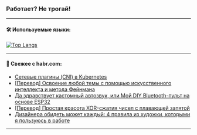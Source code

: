 ### Работает? Не трогай!

---
<!--
#### 🛠️ Technical stack:

![Java](https://img.shields.io/badge/Java-informational?logo=Oracle&style=flat&logoColor=white&color=FF4500)
![Kotlin](https://img.shields.io/badge/Kotlin-informational?logo=Kotlin&style=flat&logoColor=white&color=774D97)
![TS](https://img.shields.io/badge/TypeScript-informational?logo=typeScript&style=flat&logoColor=black&color=017acc)
![Python](https://img.shields.io/badge/Python-informational?logo=Python&style=flat&logoColor=black&color=ffdd54) <br>
![Spring](https://img.shields.io/badge/Spring-informational?logo=Spring&style=flat&logoColor=white&color=6DB33F) 
![SpringBoot](https://img.shields.io/badge/SpringBoot-informational?logo=SpringBoot&style=flat&logoColor=white&color=6DB33F)
![Nest](https://img.shields.io/badge/NestJS-informational?logo=NestJS&style=flat&logoColor=white&color=E0234E) 
![NodeJS](https://img.shields.io/badge/NodeJS-informational?logo=node.js&style=flat&logoColor=white&color=70A760)<br>
![PostgreSQL](https://img.shields.io/badge/PostgreSQL-informational?logo=PostgreSQL&style=flat&logoColor=white&color=DAA520)
![MongoDB](https://img.shields.io/badge/MongoDB-informational?logo=MongoDB&style=flat&logoColor=white&color=870000)
![Apache](https://img.shields.io/badge/Apache-informational?logo=apache&style=flat&logoColor=white&color=f74e28)

___ 
-->

#### 🛠️ Используемые языки:

[![Top Langs](https://github-readme-stats-u2qms2cxw-advtsettinggmailcoms-projects.vercel.app/api/top-langs/?username=zloylis&langs_count=10&hide_title=true&title_color=e6edf3&size_weight=0.5&count_weight=0.5&layout=compact&hide_progress=true&hide_border=true&theme=dracula)](https://github.com/zloylis)

<!---


####  :octocat:&nbsp;&nbsp; Статистика:

![GitHub stats](https://github-readme-stats-u2qms2cxw-advtsettinggmailcoms-projects.vercel.app/api?username=zloylis&show_icons=true&hide_border=true&theme=dracula&title_color=e6edf3&include_all_commits=true&count_private=true&hide_rank=false&hide_title=true&rank_icon=github)
-->
---

#### 💬 Свежее с habr.com:

<!-- BLOG-POST-LIST:START -->
- [Сетевые плагины &lpar;CNI&rpar; в Kubernetes](https://habr.com/ru/companies/amvera/articles/834482/?utm_source=habrahabr&utm_medium=rss&utm_campaign=834482)
- [[Перевод] Освоение любой темы с помощью искусственного интеллекта и метода Фейнмана](https://habr.com/ru/companies/bothub/articles/834770/?utm_source=habrahabr&utm_medium=rss&utm_campaign=834770)
- [Да здравствует кастомный автозвук, или Мой DIY Bluetooth-пульт на основе ESP32](https://habr.com/ru/companies/kaspersky/articles/833232/?utm_source=habrahabr&utm_medium=rss&utm_campaign=833232)
- [[Перевод] Простая красота XOR-сжатия чисел с плавающей запятой](https://habr.com/ru/companies/sportmaster_lab/articles/834840/?utm_source=habrahabr&utm_medium=rss&utm_campaign=834840)
- [Дизайнера обидеть может каждый: 4 правила из художки, которыми я пользуюсь в работе](https://habr.com/ru/companies/agima/articles/834820/?utm_source=habrahabr&utm_medium=rss&utm_campaign=834820)
<!-- BLOG-POST-LIST:END -->

---
